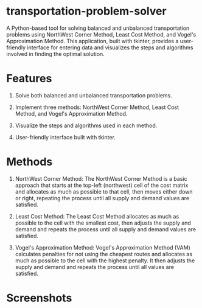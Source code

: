 # transportation-problem-solver
A Python-based tool for solving balanced and unbalanced transportation problems using NorthWest Corner Method, Least Cost Method, and Vogel's Approximation Method. This application, built with tkinter, provides a user-friendly interface for entering data and visualizes the steps and algorithms involved in finding the optimal solution.

# Features
  1. Solve both balanced and unbalanced transportation problems.
  
  2. Implement three methods: NorthWest Corner Method, Least Cost Method, and Vogel's Approximation Method.
  
  3. Visualize the steps and algorithms used in each method.
  
  4. User-friendly interface built with tkinter.

# Methods
1. NorthWest Corner Method:
The NorthWest Corner Method is a basic approach that starts at the top-left (northwest) cell of the cost matrix and allocates as much as possible to that cell, then moves either down or right, repeating the process until all supply and demand values are satisfied.

2. Least Cost Method:
The Least Cost Method allocates as much as possible to the cell with the smallest cost, then adjusts the supply and demand and repeats the process until all supply and demand values are satisfied.

3. Vogel's Approximation Method:
Vogel's Approximation Method (VAM) calculates penalties for not using the cheapest routes and allocates as much as possible to the cell with the highest penalty. It then adjusts the supply and demand and repeats the process until all values are satisfied.

# Screenshots

